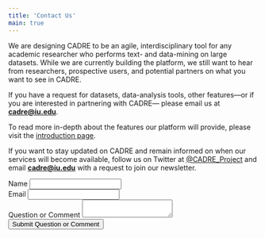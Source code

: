 ```yaml
---
title: 'Contact Us'
main: true
---
```


We are designing CADRE to be an agile, interdisciplinary tool for any academic researcher who performs text- and data-mining on large datasets. While we are currently building the platform, we still want to hear from researchers, prospective users, and potential partners on what you want to see in CADRE.

If you have a request for datasets, data-analysis tools, other features&mdash;or if you are interested in partnering with CADRE&mdash; please email us at **cadre@iu.edu**.

To read more in-depth about the features our platform will provide, please visit the [introduction page](https://cadre.iu.edu/website/grav/about-cadre/introduction).

If you want to stay updated on CADRE and remain informed on when our services will become available, follow us on Twitter at [@CADRE_Project](https://twitter.com/CADRE_Project) and email **cadre@iu.edu** with a request to join our newsletter.

<style>
    #username_field
    {
        position: absolute;
        left: -2000px;
        visibility: hidden;
    }
</style>

<form  id="the_form" action="./contact-us/process" method="POST" enctype="multipart/form-data">
<input type="text" id="username_field" name="username" placeholder="username">
<input type="hidden" value="general_contact" name="form_name">
<div class="row">
<div class="form-group col-md-6">
<label for="Requestor_Name">Name</label>
<input class="form-control" required="" type="text" id="Requestor_Name" name="Requestor_Name">
</div>
<div class="form-group col-md-6">
<label for="Requestor_Email">Email</label>
<input class="form-control" required="" type="email" id="Requestor_Email" name="Requestor_Email">
</div>
<div class="form-group col">
<label for="Question_or_Comment">Question or Comment</label>
<textarea class="form-control" required="" name="Question_or_Comment" id="Question_or_Comment"></textarea>
</div>
</div>
<!-- <div class="form-group col-md-12"><div class="g-recaptcha" data-sitekey="6LdmbkYUAAAAAJV2FXGecb3ASlBH2zv6WRwky4ed"><div style="width: 304px; height: 78px;"><div><iframe src="https://www.google.com/recaptcha/api2/anchor?ar=1&amp;k=6LdmbkYUAAAAAJV2FXGecb3ASlBH2zv6WRwky4ed&amp;co=aHR0cDovL2l1bmkuaXUuZWR1Ojgw&amp;hl=en&amp;v=v1563777128698&amp;size=normal&amp;cb=o6ohatmpiksg" role="presentation" name="a-r3sbmr4pu53k" scrolling="no" sandbox="allow-forms allow-popups allow-same-origin allow-scripts allow-top-navigation allow-modals allow-popups-to-escape-sandbox allow-storage-access-by-user-activation" width="304" height="78" frameborder="0"></iframe></div><textarea id="g-recaptcha-response" name="g-recaptcha-response" class="g-recaptcha-response" style="width: 250px; height: 40px; border: 1px solid rgb(193, 193, 193); margin: 10px 25px; padding: 0px; resize: none; display: none;"></textarea></div></div></div> -->

<div class="form-group col">
<input class="btn btn-primary" type="Submit" value="Submit Question or Comment">
</div>
</form>

